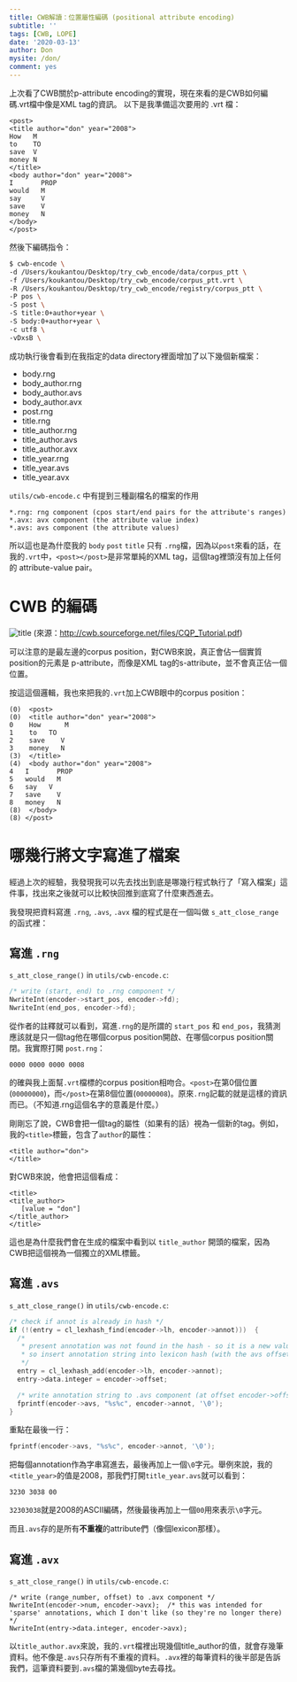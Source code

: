```yaml
---
title: CWB解讀：位置屬性編碼 (positional attribute encoding)
subtitle: ''
tags: [CWB, LOPE]
date: '2020-03-13'
author: Don
mysite: /don/
comment: yes
---
```




上次看了CWB關於p-attribute encoding的實現，現在來看的是CWB如何編碼.vrt檔中像是XML tag的資訊。
以下是我準備這次要用的 .vrt 檔：

```
<post>
<title author="don" year="2008">
How	  M
to	  TO
save  V
money N
</title>
<body author="don" year="2008">
I	    PROP
would	M
say	    V
save	V
money	N
</body>
</post>
```

然後下編碼指令：
```bash
$ cwb-encode \
-d /Users/koukantou/Desktop/try_cwb_encode/data/corpus_ptt \
-f /Users/koukantou/Desktop/try_cwb_encode/corpus_ptt.vrt \
-R /Users/koukantou/Desktop/try_cwb_encode/registry/corpus_ptt \
-P pos \
-S post \
-S title:0+author+year \
-S body:0+author+year \
-c utf8 \
-vDxsB \
```

成功執行後會看到在我指定的data directory裡面增加了以下幾個新檔案：

- body.rng
- body_author.rng
- body_author.avs
- body_author.avx
- post.rng
- title.rng 
- title_author.rng
- title_author.avs
- title_author.avx
- title_year.rng
- title_year.avs
- title_year.avx 
           

`utils/cwb-encode.c` 中有提到三種副檔名的檔案的作用

```
*.rng: rng component (cpos start/end pairs for the attribute's ranges)
*.avx: avx component (the attribute value index)
*.avs: avs component (the attribute values)
  ```
  
 所以這也是為什麼我的 `body` `post` `title` 只有 `.rng`檔，因為以`post`來看的話，在我的`.vrt`中，`<post></post>`是非常單純的XML tag，這個tag裡頭沒有加上任何的 attribute-value pair。
 
# CWB 的編碼

![title](./encodedCWBCorpus.png)
(來源：http://cwb.sourceforge.net/files/CQP_Tutorial.pdf)

可以注意的是最左邊的corpus position，對CWB來說，真正會佔一個實質position的元素是 p-attribute，而像是XML tag的s-attribute，並不會真正佔一個位置。

按這這個邏輯，我也來把我的`.vrt`加上CWB眼中的corpus position：
```
(0)  <post>
(0)  <title author="don" year="2008">
0    How	  M
1    to	  TO
2    save    V
3    money   N
(3)  </title>
(4)  <body author="don" year="2008">
4   I	    PROP
5   would	M
6   say	  V
7   save 	V
8   money	N
(8)  </body>
(8) </post>
```


# 哪幾行將文字寫進了檔案
經過上次的經驗，我發現我可以先去找出到底是哪幾行程式執行了「寫入檔案」這件事，找出來之後就可以比較快回推到底寫了什麼東西進去。

我發現把資料寫進 `.rng`, `.avs`, `.avx` 檔的程式是在一個叫做 `s_att_close_range` 的函式裡：

## 寫進 `.rng`

`s_att_close_range()` in `utils/cwb-encode.c`:

```C
/* write (start, end) to .rng component */
NwriteInt(encoder->start_pos, encoder->fd);
NwriteInt(end_pos, encoder->fd);
```

從作者的註釋就可以看到，寫進`.rng`的是所謂的 `start_pos` 和 `end_pos`，我猜測應該就是只一個tag他在哪個corpus position開啟、在哪個corpus position關閉。我實際打開 `post.rng`：

```
0000 0000 0000 0008
```

的確與我上面幫`.vrt`檔標的corpus position相吻合。`<post>`在第0個位置(`00000000`)，而`</post>`在第8個位置(`00000008`)。原來`.rng`記載的就是這樣的資訊而已。（不知道.rng這個名字的意義是什麼。）

剛剛忘了說，CWB會把一個tag的屬性（如果有的話）視為一個新的tag。例如，我的`<title>`標籤，包含了`author`的屬性：

```
<title author="don">
</title>
```

對CWB來說，他會把這個看成：

```
<title>
<title_author>
   [value = "don"]
</title_author>
</title>
```

這也是為什麼我們會在生成的檔案中看到以 `title_author` 開頭的檔案，因為CWB把這個視為一個獨立的XML標籤。


## 寫進 `.avs`

`s_att_close_range()` in `utils/cwb-encode.c`:
```C
/* check if annot is already in hash */
if (!(entry = cl_lexhash_find(encoder->lh, encoder->annot)))  {
  /*
   * present annotation was not found in the hash - so it is a new value.
   * so insert annotation string into lexicon hash (with the avs offset as data.integer)
   */
  entry = cl_lexhash_add(encoder->lh, encoder->annot);
  entry->data.integer = encoder->offset;

  /* write annotation string to .avs component (at offset encoder->offset) */
  fprintf(encoder->avs, "%s%c", encoder->annot, '\0');
}
```

重點在最後一行：

```C
fprintf(encoder->avs, "%s%c", encoder->annot, '\0');
```

把每個annotation作為字串寫進去，最後再加上一個`\0`字元。舉例來說，我的`<title_year>`的值是2008，那我們打開`title_year.avs`就可以看到：

```
3230 3038 00
```

`32303038`就是2008的ASCII編碼，然後最後再加上一個`00`用來表示`\0`字元。

而且`.avs`存的是所有**不重複**的attribute們（像個lexicon那樣）。

## 寫進 `.avx`

`s_att_close_range()` in `utils/cwb-encode.c`:

```
/* write (range_number, offset) to .avx component */
NwriteInt(encoder->num, encoder->avx);  /* this was intended for 'sparse' annotations, which I don't like (so they're no longer there) */
NwriteInt(entry->data.integer, encoder->avx);
```

以`title_author.avx`來說，我的`.vrt`檔裡出現幾個title_author的值，就會存幾筆資料。他不像是`.avs`只存所有不重複的資料。`.avx`裡的每筆資料的後半部是告訴我們，這筆資料要到`.avs`檔的第幾個byte去尋找。
